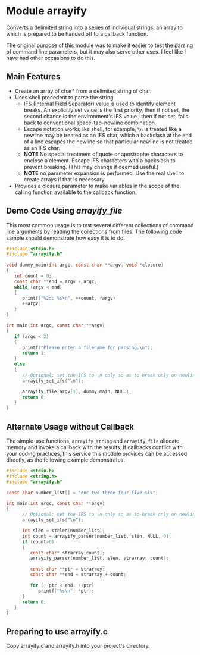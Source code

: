 # Module arrayify

Converts a delimited string into a series of individual strings,
an array to which is prepared to be handed off to a callback function.

The original purpose of this module was to make it easier to test
the parsing of command line parameters, but it may also serve other
uses.  I feel like I have had other occasions to do this.

## Main Features

- Create an array of char* from a delimited string of char.
- Uses shell precedent to parse the string:
  - IFS (Internal Field Separator) value is used to identify
    element breaks.  An explicitly set value is the first
    priority, then if not set, the second chance is the environment's
    IFS value , then if not set, falls back to conventional
    space-tab-newline combination.
  - Escape notation works like shell, for example, `\n` is
    treated like a newline may be treated as an IFS char, which
    a backslash at the end of a line escapes the newline so that
    particular newline is not treated as an IFS char.
  - **NOTE** No special treatment of quote or apostrophe characters to
    enclose a element.  Escape IFS characters with a backslash
    to prevent breaking.  (This may change if deemed useful.)
  - **NOTE** no parameter expansion is performed.  Use the real
    shell to create arrays if that is necessary.
- Provides a closure parameter to make variables in the scope of
  the calling function available to the callback function.

## Demo Code Using *arrayify_file*

This most common usage is to test several different collections of
command line arguments by reading the collections from files.  The
following code sample should demonstrate how easy it is to do.

~~~c
#include <stdio.h>
#include "arrayify.h"

void dummy_main(int argc, const char **argv, void *closure)
{
   int count = 0;
   const char **end = argv + argc;
   while (argv < end)
   {
      printf("%2d: %s\n", ++count, *argv)
      ++argv;
   }
}

int main(int argc, const char **argv)
{
   if (argc < 2)
   {
      printf("Please enter a filename for parsing.\n");
      return 1;
   }
   else
   {
      // Optional: set the IFS to \n only so as to break only on newline:
      arrayify_set_ifs("\n");

      arrayify_file(argv[1], dummy_main, NULL);
      return 0;
   }
}
~~~

## Alternate Usage without Callback

The simple-use functions, `arrayify_string` and `arrayify_file`
allocate memory and invoke a callback with the results.  If callbacks
conflict with your coding practices, this service this module provides
can be accessed directly, as the following example demonstrates.

~~~c
#include <stdio.h>
#include <string.h>
#include "arrayify.h"

const char number_list[] = "one two three four five six";

int main(int argc, const char **argv)
{
      // Optional: set the IFS to \n only so as to break only on newline:
      arrayify_set_ifs("\n");

      int slen = strlen(number_list);
      int count = arrayify_parser(number_list, slen, NULL, 0);
      if (count>0)
      {
         const char* strarray[count];
         arrayify_parser(number_list, slen, strarray, count);

         const char **ptr = strarray;
         const char **end = strarray + count;

         for (; ptr < end; ++ptr)
            printf("%s\n", *ptr);
      }
      return 0;
   }
}
~~~


## Preparing to use arrayify.c

Copy arrayify.c and arrayify.h into your project's directory.



